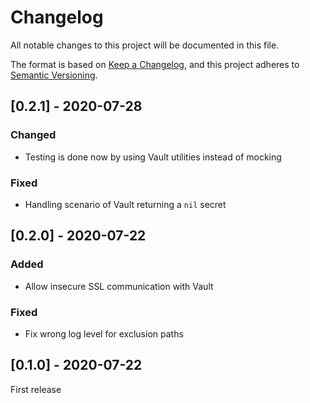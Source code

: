 # Changelog
All notable changes to this project will be documented in this file.

The format is based on [Keep a Changelog](https://keepachangelog.com/en/1.0.0/),
and this project adheres to [Semantic Versioning](https://semver.org/spec/v2.0.0.html).

## [0.2.1] - 2020-07-28

### Changed

- Testing is done now by using Vault utilities instead of mocking

### Fixed

- Handling scenario of Vault returning a `nil` secret

## [0.2.0] - 2020-07-22

### Added

- Allow insecure SSL communication with Vault

### Fixed

- Fix wrong log level for exclusion paths

## [0.1.0] - 2020-07-22

First release
